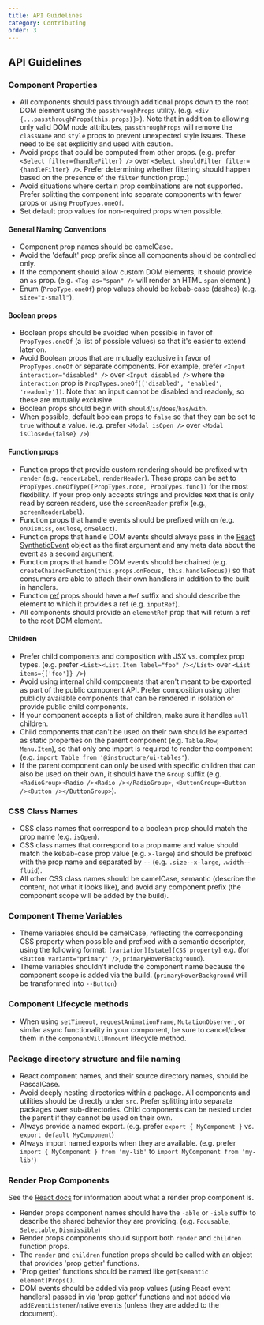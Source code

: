 ```yaml
---
title: API Guidelines
category: Contributing
order: 3
---
```


## API Guidelines

### Component Properties

- All components should pass through additional props down to the root DOM element using the `passthroughProps` utility. (e.g. `<div {...passthroughProps(this.props)}>`). Note that in addition to allowing only valid DOM node attributes, `passthroughProps` will remove the `className` and `style` props to prevent unexpected style issues. These need to be set explicitly and used with caution.
- Avoid props that could be computed from other props. (e.g. prefer `<Select filter={handleFilter} />` over `<Select shouldFilter filter={handleFilter} />`. Prefer determining whether filtering should happen based on the presence of the `filter` function prop.)
- Avoid situations where certain prop combinations are not supported. Prefer splitting the component into separate components with fewer props or using `PropTypes.oneOf`.
- Set default prop values for non-required props when possible.

#### General Naming Conventions

- Component prop names should be camelCase.
- Avoid the 'default' prop prefix since all components should be controlled only.
- If the component should allow custom DOM elements, it should provide an `as` prop. (e.g. `<Tag as="span" />` will render an HTML `span` element.)
- Enum (`PropType.oneOf`) prop values should be kebab-case (dashes) (e.g. `size="x-small"`).

#### Boolean props

- Boolean props should be avoided when possible in favor of `PropTypes.oneOf` (a list of possible values) so that it's easier to extend later on.
- Avoid Boolean props that are mutually exclusive in favor of `PropTypes.oneOf` or separate components. For example, prefer `<Input interaction="disabled" />` over `<Input disabled />` where the `interaction` prop is `PropTypes.oneOf(['disabled', 'enabled', 'readonly'])`. Note that an input cannot be disabled and readonly, so these are mutually exclusive.
- Boolean props should begin with `should`/`is`/`does`/`has`/`with`.
- When possible, default boolean props to `false` so that they can be set to `true` without a value. (e.g. prefer `<Modal isOpen />` over `<Modal isClosed={false} />`)

#### Function props

- Function props that provide custom rendering should be prefixed with `render` (e.g. `renderLabel`, `renderHeader`). These props can be set to `PropTypes.oneOfType([PropTypes.node, PropTypes.func])` for the most flexibility. If your prop only accepts strings and provides text that is only read by screen readers, use the `screenReader` prefix (e.g., `screenReaderLabel`).
- Function props that handle events should be prefixed with `on` (e.g. `onDismiss`, `onClose`, `onSelect`).
- Function props that handle DOM events should always pass in the [React SyntheticEvent](https://reactjs.org/docs/events.html) object as the first argument and any meta data about the event as a second argument.
- Function props that handle DOM events should be chained (e.g. `createChainedFunction(this.props.onFocus, this.handleFocus)`) so that consumers are able to attach their own handlers in addition to the built in handlers.
- Function [ref](https://reactjs.org/docs/refs-and-the-dom.html) props should have a `Ref` suffix and should describe the element to which it provides a ref (e.g. `inputRef`).
- All components should provide an `elementRef` prop that will return a ref to the root DOM element.

#### Children

- Prefer child components and composition with JSX vs. complex prop types. (e.g. prefer `<List><List.Item label="foo" /></List>` over `<List items={['foo']} />`)
- Avoid using internal child components that aren't meant to be exported as part of the public component API. Prefer composition using other publicly available components that can be rendered in isolation or provide public child components.
- If your component accepts a list of children, make sure it handles `null` children.
- Child components that can't be used on their own should be exported as static properties on the parent component (e.g. `Table.Row`, `Menu.Item`), so that only one import is required to render the component (e.g. `import Table from '@instructure/ui-tables'`).
- If the parent component can only be used with specific children that can also be used on their own, it should have the `Group` suffix (e.g. `<RadioGroup><Radio /><Radio /></RadioGroup>`, `<ButtonGroup><Button /><Button /></ButtonGroup>`).

### CSS Class Names

- CSS class names that correspond to a boolean prop should match the prop name (e.g. `isOpen`).
- CSS class names that correspond to a prop name and value should match the kebab-case prop value (e.g. `x-large`) and should be prefixed with the prop name and separated by `--` (e.g. `.size--x-large`, `.width--fluid`).
- All other CSS class names should be camelCase, semantic (describe the content, not what it looks like), and avoid any component prefix (the component scope will be added by the build).

### Component Theme Variables

- Theme variables should be camelCase, reflecting the corresponding CSS property when possible and prefixed with a semantic descriptor, using the following format: `[variation][state][CSS property]` e.g. (for `<Button variant="primary" />`, `primaryHoverBackground`).
- Theme variables shouldn't include the component name because the component scope is added via the build. (`primaryHoverBackground` will be transformed into `--Button`)

### Component Lifecycle methods

- When using `setTimeout`, `requestAnimationFrame`, `MutationObserver`, or similar async functionality in your component, be sure to cancel/clear them in the `componentWillUnmount` lifecycle method.

### Package directory structure and file naming

- React component names, and their source directory names, should be PascalCase.
- Avoid deeply nesting directories within a package. All components and utilities should be directly under `src`. Prefer splitting into separate packages over sub-directories. Child components can be nested under the parent if they cannot be used on their own.
- Always provide a named export. (e.g. prefer `export { MyComponent }` vs. `export default MyComponent`)
- Always import named exports when they are available. (e.g. prefer `import { MyComponent } from 'my-lib'` to `import MyComponent from 'my-lib'`)

### Render Prop Components

See the [React docs](https://reactjs.org/docs/render-props.html) for information about what a render prop component is.

- Render props component names should have the `-able` or `-ible` suffix to describe the shared behavior they are providing. (e.g. `Focusable`, `Selectable`, `Dismissible`)
- Render props components should support both `render` and `children` function props.
- The `render` and `children` function props should be called with an object that provides 'prop getter' functions.
- 'Prop getter' functions should be named like `get[semantic element]Props()`.
- DOM events should be added via prop values (using React event handlers) passed in via 'prop getter' functions and not added via `addEventListener`/native events (unless they are added to the document).
